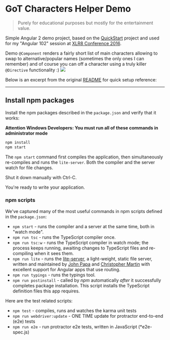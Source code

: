 # GoT Characters Helper Demo

> Purely for educational purposes but mostly for the entertainment value. 

Simple Angular 2 demo project, based on the [QuickStart](https://github.com/angular/quickstart) project and 
used for my "Angular 102" session at [XLR8 Conference 2016](http://xlr8con.com/#tracks).

Demo `@Component` renders a fairly short list of main characters allowing to swap to 
alternative/popular names (sometimes the only ones I can remember) and of course you can
off a character using a truly killer `@Directive` functionality :)
![](http://s2.quickmeme.com/img/63/63c0b7ea44b06f594ea182c6e10aa1a3fa23a7ed5a894eeb3957b481f00cd2fb.jpg)

Below is an excerpt from the original [README](https://github.com/angular/quickstart/blob/a93c713afafb8838ac5f9f87211a00effe2b2d99/README.md) for quick setup reference:

---

## Install npm packages

Install the npm packages described in the `package.json` and verify that it works:

**Attention Windows Developers:  You must run all of these commands in administrator mode**

```bash
npm install
npm start
```

The `npm start` command first compiles the application, 
then simultaneously re-compiles and runs the `lite-server`.
Both the compiler and the server watch for file changes.

Shut it down manually with Ctrl-C.

You're ready to write your application.

### npm scripts

We've captured many of the most useful commands in npm scripts defined in the `package.json`:

* `npm start` - runs the compiler and a server at the same time, both in "watch mode".
* `npm run tsc` - runs the TypeScript compiler once.
* `npm run tsc:w` - runs the TypeScript compiler in watch mode; the process keeps running, awaiting changes to TypeScript files and re-compiling when it sees them.
* `npm run lite` - runs the [lite-server](https://www.npmjs.com/package/lite-server), a light-weight, static file server, written and maintained by
[John Papa](https://github.com/johnpapa) and
[Christopher Martin](https://github.com/cgmartin)
with excellent support for Angular apps that use routing.
* `npm run typings` - runs the typings tool.
* `npm run postinstall` - called by *npm* automatically *after* it successfully completes package installation. This script installs the TypeScript definition files this app requires.

Here are the test related scripts:
* `npm test` - compiles, runs and watches the karma unit tests
* `npm run webdriver:update` - ONE TIME update for protractor end-to-end (e2e) tests
* `npm run e2e` - run protractor e2e tests, written in JavaScript (*e2e-spec.js)